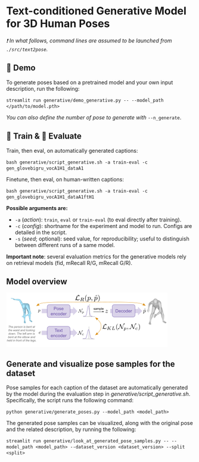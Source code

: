 # Text-conditioned Generative Model for 3D Human Poses

 _:exclamation: In what follows, command lines are assumed to be launched from `./src/text2pose`._

## :crystal_ball: Demo

To generate poses based on a pretrained model and your own input description, run the following:

```
streamlit run generative/demo_generative.py -- --model_path </path/to/model.pth>
```

*You can also define the number of pose to generate with* `--n_generate`.

## :bullettrain_front: Train & :dart: Evaluate

Train, then eval, on automatically generated captions:
```
bash generative/script_generative.sh -a train-eval -c gen_glovebigru_vocA1H1_dataA1
```

Finetune, then eval, on human-written captions:
```
bash generative/script_generative.sh -a train-eval -c gen_glovebigru_vocA1H1_dataA1ftH1
```

**Possible arguments are:**
- `-a` (*action*): `train`, `eval` or `train-eval` (to eval directly after training).
- `-c` (*config*): shortname for the experiment and model to run. Configs are detailed in the script.
- `-s` (*seed*; optional): seed value, for reproducibility; useful to distinguish between different runs of a same model.

**Important note**: several evaluation metrics for the generative models rely on retrieval models (fid, mRecall R/G, mRecall G/R).

## Model overview
![Generative model](../../../images/generative_model.png)

## Generate and visualize pose samples for the dataset

Pose samples for each caption of the dataset are automatically generated by the model during the evaluation step in *generative/script_generative.sh*. Specifically, the script runs the following command:

```
python generative/generate_poses.py --model_path <model_path> 
```

The generated pose samples can be visualized, along with the original pose and the related description, by running the following:

```
streamlit run generative/look_at_generated_pose_samples.py -- --model_path <model_path> --dataset_version <dataset_version> --split <split>
```